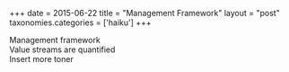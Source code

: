 +++
date = 2015-06-22
title = "Management Framework"
layout = "post"
taxonomies.categories = ['haiku']
+++

Management framework  
Value streams are quantified  
Insert more toner
